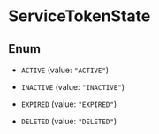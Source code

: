 

# ServiceTokenState

## Enum


* `ACTIVE` (value: `"ACTIVE"`)

* `INACTIVE` (value: `"INACTIVE"`)

* `EXPIRED` (value: `"EXPIRED"`)

* `DELETED` (value: `"DELETED"`)



